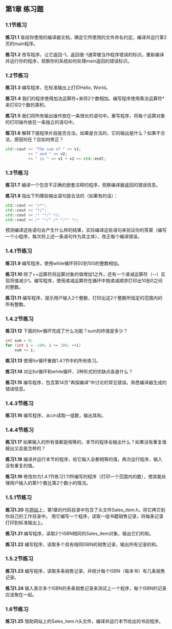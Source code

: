 ## 第1章 练习题

### 1.1节练习
<b>练习1.1</b> 查阅你使用的编译器文档，确定它所使用的文件命名约定。编译并运行第2页的main程序。

<b>练习1.2</b> 改写程序，让它返回-1。返回值-1通常被当作程序错误的标识。重新编译并运行你的程序，观察你的系统如何处理main返回的错误标识。

### 1.2节练习
<b>练习1.3</b> 编写程序，在标准输出上打印Hello, World。

<b>练习1.4</b> 我们的程序使用加法运算符+来将2个数相加。编写程序使用乘法运算符*来打印2个数的乘积。

<b>练习1.5</b> 我们将所有输出操作放在一条很长的语句中。重写程序，将每个运算对象的打印操作放在一条独立的语句中。

<b>练习1.6</b> 解释下面程序片段是否合法。如果是合法的，它的输出是什么？如果不合法，原因何在？应如何修正？
```c++
std::cout << "The sum of " << v1;
          << " and " << v2;
          << " is " << v1 + v2 << std::endl;
```

### 1.3节练习
<b>练习1.7</b> 编译一个包含不正确的嵌套注释的程序，观察编译器返回的错误信息。

<b>练习1.8</b> 指出下列哪些输出语句是合法的（如果有的话）：
```c++
std::cout << "/*";
std::cout << "*/";
std::cout << /* "*/" */;
std::cout << /* "*/" /* "/*" */;
```
预测编译这些语句会产生什么样的结果，实际编译这些语句来验证你的答案（编写一个小程序，每次将上述一条语句作为其主体），改正每个编译错误。

### 1.4.1节练习
<b>练习1.9</b> 编写程序，使用while循环将50到100的整数相加。

<b>练习1.10</b> 除了++运算符将运算对象的值增加1之外，还有一个递减运算符（--）实现将值减少1。编写程序，使用递减运算符在循环中按递减顺序打印出10到0之间的整数。

<b>练习1.11</b> 编写程序，提示用户输入2个整数，打印出这2个整数所指定的范围内的所有整数。

### 1.4.2节练习
<b>练习1.12</b> 下面的for循环完成了什么功能？sum的终值是多少？
```c++
int sum = 0;
for (int i = -100; i <= 100; ++i)
    sum += i;
```

<b>练习1.13</b> 使用for循环重做1.4.1节中的所有练习。

<b>练习1.14</b> 对比for循环和while循环，2种形式的优缺点各是什么？

<b>练习1.15</b> 编写程序，包含第14页"再探编译"中讨论的常见错误。熟悉编译器生成的错误信息。

### 1.4.3节练习
<b>练习1.16</b> 编写程序，从cin读取一组数，输出其和。

### 1.4.4节练习
<b>练习1.17</b> 如果输入的所有值都是相等的，本节的程序会输出什么？如果没有重复值输出又会是怎样的？

<b>练习1.18</b> 编译并运行本节的程序，给它输入全都相等的值，再次运行程序，输入没有重复的值。

<b>练习1.19</b> 修改你为1.4.1节练习1.11所编写的程序（打印一个范围内的数），使其能处理用户输入的第1个数比第2个数小的情况。

### 1.5.1节练习
<b>练习1.20</b> 在[网站](http://www.informit.com/title/0321714113)上，第1章的代码目录中包含了头文件Sales_item.h。将它拷贝到你自己的工作目录中。
用它编写一个程序，读取一组书籍销售记录，将每条记录打印到标准输出上。

<b>练习1.21</b> 编写程序，读取2个ISBN相同的Sales_item对象，输出它们的和。

<b>练习1.22</b> 编写程序，读取多个具有相同ISBN的销售记录，输出所有记录的和。

### 1.5.2节练习
<b>练习1.23</b> 编写程序，读取多条销售记录，并统计每个ISBN（每本书）有几条销售记录。

<b>练习1.24</b> 输入表示多个ISBN的多条销售记录来测试上一个程序，每个ISBN的记录应该聚在一起。

### 1.6节练习
<b>练习1.25</b> 借助网站上的Sales_item.h头文件，编译并运行本节给出的书店程序。